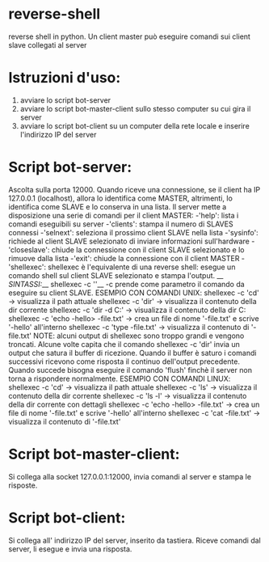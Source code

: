# reverse-shell
reverse shell in python. Un client master può eseguire comandi sui client slave collegati al server  

# Istruzioni d'uso:
1) avviare lo script bot-server
2) avviare lo script bot-master-client sullo stesso computer su cui gira il server
3) avviare lo script bot-client su un computer della rete locale e inserire l'indirizzo IP del server

# Script bot-server:
Ascolta sulla porta 12000. Quando riceve una connessione, se il client ha IP 127.0.0.1 (localhost), allora lo identifica
come MASTER, altrimenti, lo identifica come SLAVE e lo conserva in una lista. Il server mette a disposizione una serie di
comandi per il client MASTER:
-'help': lista i comandi eseguibili su server 
-'clients': stampa il numero di SLAVES connessi
-'selnext': seleziona il prossimo client SLAVE nella lista
-'sysinfo': richiede al client SLAVE selezionato di inviare informazioni sull'hardware
-'closeslave': chiude la connessione con il client SLAVE selezionato e lo rimuove dalla lista
-'exit': chiude la connessione con il client MASTER
-'shellexec': shellexec è l'equivalente di una reverse shell: esegue un comando shell sul client SLAVE selezionato e stampa l'output. __
             *SINTASSI:*__ 
             shellexec -c '<comando shell>'__
             -c prende come parametro il comando da eseguire su client SLAVE.
             ESEMPIO CON COMANDI UNIX:
             shellexec -c 'cd' -> visualizza il path attuale
             shellexec -c 'dir' -> visualizza il contenuto della dir corrente
             shellexec -c 'dir -d C:\' -> visualizza il contenuto della dir C:\
             shellexec -c 'echo -hello> -file.txt' -> crea un file di nome '-file.txt' e scrive '-hello' all'interno
             shellexec -c 'type -file.txt' -> visualizza il contenuto di '-file.txt'
             NOTE: alcuni output di shellexec sono troppo grandi e vengono troncati. Alcune volte capita che il comando
             shellexec -c 'dir' invia un output che satura il buffer di ricezione. Quando il buffer è saturo i comandi
             successivi ricevono come risposta il continuo dell'output precedente. Quando succede bisogna eseguire il
             comando 'flush' finchè il server non torna a rispondere normalmente.
             ESEMPIO CON COMANDI LINUX:
             shellexec -c 'cd' -> visualizza il path attuale
             shellexec -c 'ls' -> visualizza il contenuto della dir corrente
             shellexec -c 'ls -l' -> visualizza il contenuto della dir corrente con dettagli
             shellexec -c 'echo -hello> -file.txt' -> crea un file di nome '-file.txt' e scrive '-hello' all'interno
             shellexec -c 'cat -file.txt' -> visualizza il contenuto di '-file.txt'

# Script bot-master-client:
Si collega alla socket 127.0.0.1:12000, invia comandi al server e stampa le risposte.
  
# Script bot-client:
Si collega all' indirizzo IP del server, inserito da tastiera. Riceve comandi dal server, li esegue e invia una risposta. 
